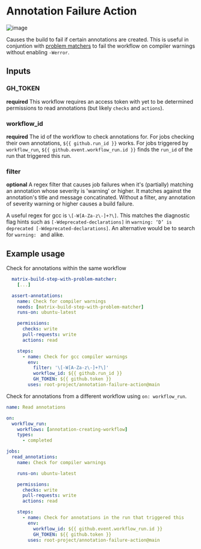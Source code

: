 
# Annotation Failure Action

![image](https://github.com/root-project/annotation-failure-action/assets/82065181/60807959-311b-48ef-9122-9654e2fc7836)


Causes the build to fail if certain annotations are created. This is useful in 
conjuntion with
[problem matchers](https://github.com/actions/toolkit/blob/main/docs/problem-matchers.md)
to fail the workflow on compiler warnings without enabling `-Werror`.

## Inputs

### GH\_TOKEN

**required** This workflow requires an access token with yet to be determined permissions to
read annotations (but likely `checks` and `actions`).

### workflow\_id

**required** The id of the workflow to check annotations for. For jobs checking their own
annotations, `${{ github.run_id }}` works. For jobs triggered by `workflow_run`,
`${{ github.event.workflow_run.id }}` finds the `run_id` of the run that
triggered this run.

### filter

**optional** A regex filter that causes job failures when it's (partially) matching
an annotation whose severity is 'warning' or higher. It matches against the
annotation's title and message concatinated.
Without a filter, any annotation of severity warning or higher causes a build
failure.

A useful regex for gcc is `\[-W[A-Za-z\-]+?\]`.
This matches the diagnostic flag hints such as `[-Wdeprecated-declarations]` in `warning: ‘D’ is deprecated [-Wdeprecated-declarations]`.
An alternative would be to search for `warning: ` and alike.

## Example usage

Check for annotations within the same workflow
```yaml
  matrix-build-step-with-problem-matcher:
    [...]

  assert-annotations:
    name: Check for compiler warnings
    needs: [matrix-build-step-with-problem-matcher]
    runs-on: ubuntu-latest

    permissions:
      checks: write
      pull-requests: write
      actions: read

    steps:
      - name: Check for gcc compiler warnings
        env:
          filter: '\[-W[A-Za-z\-]+?\]'
          workflow_id: ${{ github.run_id }}
          GH_TOKEN: ${{ github.token }}
        uses: root-project/annotation-failure-action@main
```

Check for annotations from a different workflow using `on: workflow_run`.
```yaml
name: Read annotations

on:
  workflow_run:
    workflows: [annotation-creating-workflow]
    types:
      - completed

jobs:
  read_annotations:
    name: Check for compiler warnings

    runs-on: ubuntu-latest

    permissions:
      checks: write
      pull-requests: write
      actions: read

    steps:
      - name: Check for annotations in the run that triggered this
        env:
          workflow_id: ${{ github.event.workflow_run.id }}
          GH_TOKEN: ${{ github.token }}
        uses: root-project/annotation-failure-action@main
```
